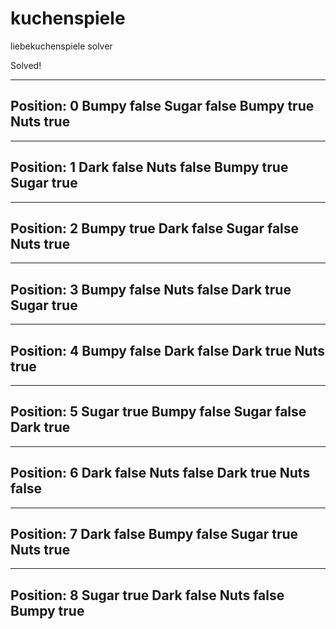 # kuchenspiele
liebekuchenspiele solver

Solved!

-------
Position: 0
Bumpy false
Sugar false
Bumpy true
Nuts true
-------
-------
Position: 1
Dark false
Nuts false
Bumpy true
Sugar true
-------
-------
Position: 2
Bumpy true
Dark false
Sugar false
Nuts true
-------
-------
Position: 3
Bumpy false
Nuts false
Dark true
Sugar true
-------
-------
Position: 4
Bumpy false
Dark false
Dark true
Nuts true
-------
-------
Position: 5
Sugar true
Bumpy false
Sugar false
Dark true
-------
-------
Position: 6
Dark false
Nuts false
Dark true
Nuts false
-------
-------
Position: 7
Dark false
Bumpy false
Sugar true
Nuts true
-------
-------
Position: 8
Sugar true
Dark false
Nuts false
Bumpy true
-------
